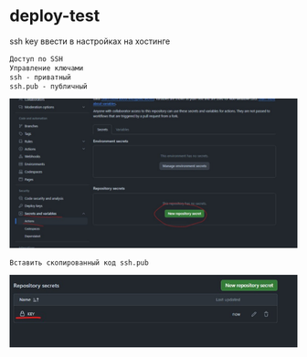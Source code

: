 # deploy-test

ssh key ввести в настройках на хостинге 

```
Доступ по SSH
Управление ключами
ssh - приватный 
ssh.pub - публичный
```

![How it works](/Снимок%20экрана%202024-08-21%20211709.jpg)
```
Вставить скопированный код ssh.pub
```
![How it works](/Снимок%20экрана%202024-08-21%20212244.jpg)

